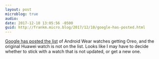 ```yaml
---
layout: post
microblog: true
audio: 
date: 2017-12-10 13:05:56 -0500
guid: http://frankm.micro.blog/2017/12/10/google-has-posted.html
---
```

 [Google has posted the list](https://support.google.com/androidwear/thread/25693) of Android Wear watches getting Oreo, and the original Huawei watch is not on the list. Looks like I may have to decide whether to stick with a watch that is not updated, or get a new one. 
